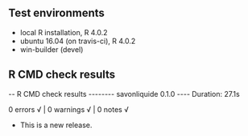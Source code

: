## Test environments
* local R installation, R 4.0.2
* ubuntu 16.04 (on travis-ci), R 4.0.2
* win-builder (devel)

## R CMD check results

-- R CMD check results -------- savonliquide 0.1.0 ----
Duration: 27.1s

0 errors √ | 0 warnings √ | 0 notes √

* This is a new release. 
